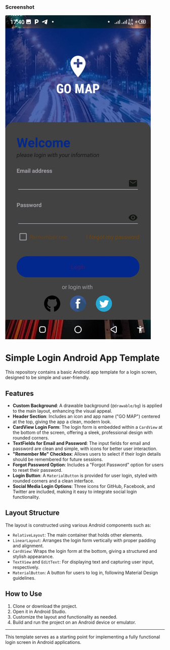 ### Screenshot
![App Screenshot](./img.png)


# Simple Login Android App Template

This repository contains a basic Android app template for a login screen, designed to be simple and user-friendly.

## Features

- **Custom Background**: A drawable background (`@drawable/bg`) is applied to the main layout, enhancing the visual appeal.
- **Header Section**: Includes an icon and app name ("GO MAP") centered at the top, giving the app a clean, modern look.
- **CardView Login Form**: The login form is embedded within a `CardView` at the bottom of the screen, offering a sleek, professional design with rounded corners.
- **TextFields for Email and Password**: The input fields for email and password are clean and simple, with icons for better user interaction.
- **"Remember Me" Checkbox**: Allows users to select if their login details should be remembered for future sessions.
- **Forgot Password Option**: Includes a "Forgot Password" option for users to reset their password.
- **Login Button**: A `MaterialButton` is provided for user login, styled with rounded corners and a clean interface.
- **Social Media Login Options**: Three icons for GitHub, Facebook, and Twitter are included, making it easy to integrate social login functionality.

## Layout Structure

The layout is constructed using various Android components such as:

- `RelativeLayout`: The main container that holds other elements.
- `LinearLayout`: Arranges the login form vertically with proper padding and alignment.
- `CardView`: Wraps the login form at the bottom, giving a structured and stylish appearance.
- `TextView` and `EditText`: For displaying text and capturing user input, respectively.
- `MaterialButton`: A button for users to log in, following Material Design guidelines.


## How to Use

1. Clone or download the project.
2. Open it in Android Studio.
3. Customize the layout and functionality as needed.
4. Build and run the project on an Android device or emulator.

---

This template serves as a starting point for implementing a fully functional login screen in Android applications.
